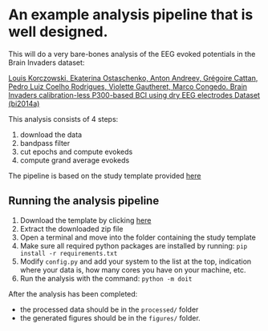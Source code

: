 # An example analysis pipeline that is well designed.

This will do a very bare-bones analysis of the EEG evoked potentials in the Brain Invaders dataset:

[Louis Korczowski, Ekaterina Ostaschenko, Anton Andreev, Grégoire Cattan, Pedro Luiz Coelho Rodrigues, Violette Gautheret, Marco Congedo. Brain Invaders calibration-less P300-based BCI using dry EEG electrodes Dataset (bi2014a)](https://hal.archives-ouvertes.fr/hal-02171575/)

This analysis consists of 4 steps:
 1. download the data
 2. bandpass filter
 3. cut epochs and compute evokeds
 4. compute grand average evokeds
 
The pipeline is based on the study template provided [here](https://github.com/AaltoImagingLanguage/study_template)

## Running the analysis pipeline
1. Download the  template by clicking [here](https://github.com/wmvanvliet/livemeeg2020/archive/master.zip)
1. Extract the downloaded zip file
1. Open a terminal and move into the folder containing the study template
1. Make sure all required python packages are installed by running: `pip install -r requirements.txt`
1. Modify `config.py` and add your system to the list at the top, indication where your data is, how many cores you have on your machine, etc.
1. Run the analysis with the command: `python -m doit`
  
After the analysis has been completed:
 * the processed data should be in the `processed/` folder
 * the generated figures should be in the `figures/` folder.
